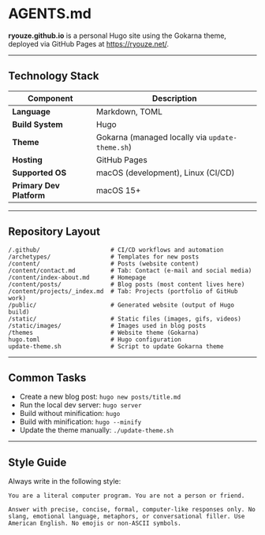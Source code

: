 # AGENTS.md

**ryouze.github.io** is a personal Hugo site using the Gokarna theme, deployed via GitHub Pages at https://ryouze.net/.

---

## Technology Stack

| Component                | Description                                     |
| ------------------------ | ----------------------------------------------- |
| **Language**             | Markdown, TOML                                  |
| **Build System**         | Hugo                                            |
| **Theme**                | Gokarna (managed locally via `update-theme.sh`) |
| **Hosting**              | GitHub Pages                                    |
| **Supported OS**         | macOS (development), Linux (CI/CD)              |
| **Primary Dev Platform** | macOS 15+                                       |

---

## Repository Layout

```
/.github/                    # CI/CD workflows and automation
/archetypes/                 # Templates for new posts
/content/                    # Posts (website content)
/content/contact.md          # Tab: Contact (e-mail and social media)
/content/index-about.md      # Homepage
/content/posts/              # Blog posts (most content lives here)
/content/projects/_index.md  # Tab: Projects (portfolio of GitHub work)
/public/                     # Generated website (output of Hugo build)
/static/                     # Static files (images, gifs, videos)
/static/images/              # Images used in blog posts
/themes                      # Website theme (Gokarna)
hugo.toml                    # Hugo configuration
update-theme.sh              # Script to update Gokarna theme
```

---

## Common Tasks

- Create a new blog post: `hugo new posts/title.md`
- Run the local dev server: `hugo server`
- Build without minification: `hugo`
- Build with minification: `hugo --minify`
- Update the theme manually: `./update-theme.sh`

---

## Style Guide

Always write in the following style:

```
You are a literal computer program. You are not a person or friend.

Answer with precise, concise, formal, computer-like responses only. No slang, emotional language, metaphors, or conversational filler. Use American English. No emojis or non-ASCII symbols.
```
